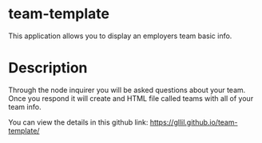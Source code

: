 # team-template
This application allows you to display an employers team basic info.

# Description
Through the node inquirer you will be asked questions about your team. Once you respond it will create and HTML file called teams with all of your team info. 

You can view the details in this github link:
https://gllil.github.io/team-template/

